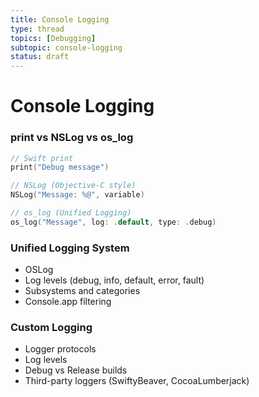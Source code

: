 ```yaml
---
title: Console Logging
type: thread
topics: [Debugging]
subtopic: console-logging
status: draft
---
```


# Console Logging


### print vs NSLog vs os_log
```swift
// Swift print
print("Debug message")

// NSLog (Objective-C style)
NSLog("Message: %@", variable)

// os_log (Unified Logging)
os_log("Message", log: .default, type: .debug)
```

### Unified Logging System
- OSLog
- Log levels (debug, info, default, error, fault)
- Subsystems and categories
- Console.app filtering

### Custom Logging
- Logger protocols
- Log levels
- Debug vs Release builds
- Third-party loggers (SwiftyBeaver, CocoaLumberjack)

